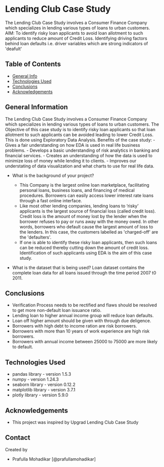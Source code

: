 # Lending Club Case Study
The Lending Club Case Study involves a Consumer Finance Company which specializes in lending various types of loans to urban customers.
AIM: To identify risky loan applicants to avoid loan allotment to such applicants to reduce amount of Credit Loss.
Identifying driving factors behind loan defaults i.e. driver variables which are strong indicators of 'deafult'


## Table of Contents
* [General Info](#general-information)
* [Technologies Used](#technologies-used)
* [Conclusions](#conclusions)
* [Acknowledgements](#acknowledgements)

<!-- You can include any other section that is pertinent to your problem -->

## General Information
The Lending Club Case Study involves a Consumer Finance Company which specializes in lending various types of loans to urban customers.
The Objective of this case study is to identify risky loan applicants so that loan allotment to such applicants can be avoided leading to lower Credit Loss. This is done using Exploratory Data Analysis.
Benefits of the case study:
    - Gives a fair understanding on how EDA is used in real life business problems.
    - Develops a basic understanding of risk analytics in banking and financial services.
    - Creates an understanding of how the data is used to minimize loss of money while lending it to clients.
    - Improves our understating of data visualization and what charts to use for real life data.

- What is the background of your project?
    - This Company is the largest online loan marketplace, facilitating personal loans, business loans, and financing of medical procedures. Borrowers can easily access lower interest rate loans through a fast online interface.
    - Like most other lending companies, lending loans to ‘risky’ applicants is the largest source of financial loss (called credit loss). Credit loss is the amount of money lost by the lender when the borrower refuses to pay or runs away with the money owed. In other words, borrowers who default cause the largest amount of loss to the lenders. In this case, the customers labelled as 'charged-off' are the 'defaulters'.
    - If one is able to identify these risky loan applicants, then such loans can be reduced thereby cutting down the amount of credit loss. Identification of such applicants using EDA is the aim of this case study.

- What is the dataset that is being used?
Loan dataset contains the complete loan data for all loans issued through the time period 2007 t0 2011.

<!-- You don't have to answer all the questions - just the ones relevant to your project. -->

## Conclusions
- Verification Process needs to be rectified and flaws should be resolved to get more non-default loan issuance ratio.
- Lending loan to higher annual income group will reduce loan defaults.
- Loan off higher amount should be given with through due deligence.
- Borrowers with high debt to income ration are risk borrowers.
- Borrowers with more than 10 years of work experience are high risk borrowers.
- Borrowers with annual income between 25000 to 75000 are more likely to default.

<!-- You don't have to answer all the questions - just the ones relevant to your project. -->


## Technologies Used
- pandas library - version 1.5.3
- numpy - version 1.24.3
- seaborn library - version 0.12.2
- matplotlib library - version 3.7.1
- plotly library - version 5.9.0

<!-- As the libraries versions keep on changing, it is recommended to mention the version of library used in this project -->

## Acknowledgements
- This project was inspired by Upgrad Lending Club Case Study


## Contact
Created by 
- Prafulla Mohadikar [@prafullamohadikar]


<!-- Optional -->
<!-- ## License -->
<!-- This project is open source and available under the [... License](). -->

<!-- You don't have to include all sections - just the one's relevant to your project -->
